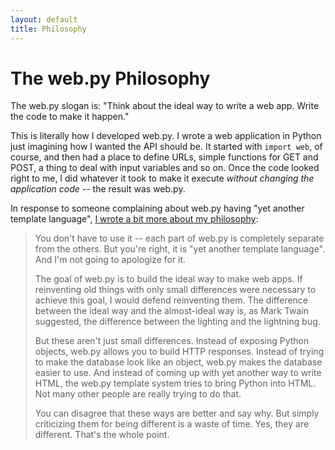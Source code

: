 ```yaml
---
layout: default
title: Philosophy
---
```


# The web.py Philosophy

The web.py slogan is: "Think about the ideal way to write a web app. Write the code to make it happen."

This is literally how I developed web.py. I wrote a web application in Python just imagining how I wanted the API should be. It started with <code>import web</code>, of course, and then had a place to define URLs, simple functions for GET and POST, a thing to deal with input variables and so on. Once the code looked right to me, I did whatever it took to make it execute _without changing the application code_ -- the result was web.py.

In response to someone complaining about web.py having "yet another template language", [I wrote a bit more about my philosophy](http://groups.google.com/group/webpy/msg/f266701d97e7ceb1):

> You don't have to use it -- each part of web.py is completely separate 
> from the others. But you're right, it is "yet another template 
> language". And I'm not going to apologize for it. 
> 
> The goal of web.py is to build the ideal way to make web apps. If 
> reinventing old things with only small differences were necessary to 
> achieve this goal, I would defend reinventing them. The difference 
> between the ideal way and the almost-ideal way is, as Mark Twain 
> suggested, the difference between the lighting and the lightning bug. 
> 
> But these aren't just small differences. Instead of exposing Python 
> objects, web.py allows you to build HTTP responses. Instead of trying 
> to make the database look like an object, web.py makes the database 
> easier to use. And instead of coming up with yet another way to write 
> HTML, the web.py template system tries to bring Python into HTML. Not 
> many other people are really trying to do that. 
> 
> You can disagree that these ways are better and say why. But simply 
> criticizing them for being different is a waste of time. Yes, they are 
> different. That's the whole point.
